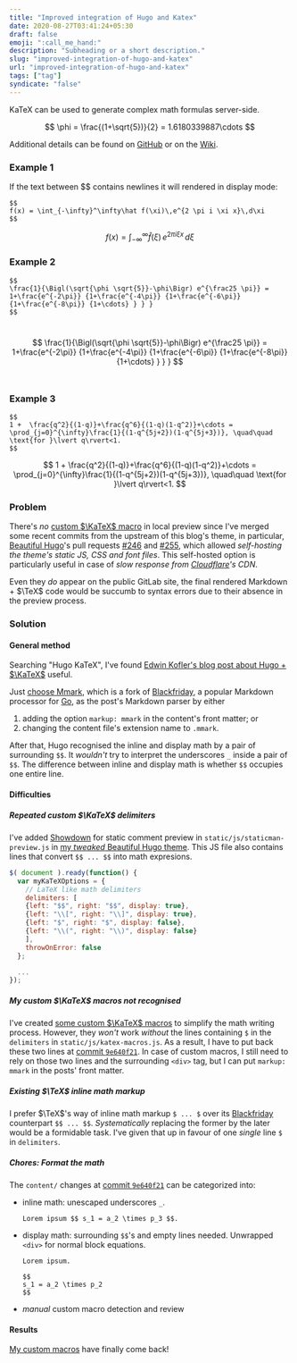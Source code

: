 ```yaml
---
title: "Improved integration of Hugo and Katex"
date: 2020-08-27T03:41:24+05:30
draft: false
emoji: ":call_me_hand:"
description: "Subheading or a short description."
slug: "improved-integration-of-hugo-and-katex"
url: "improved-integration-of-hugo-and-katex"
tags: ["tag"]
syndicate: "false"
---
```

KaTeX can be used to generate complex math formulas server-side. 

$$
\phi = \frac{(1+\sqrt{5})}{2} = 1.6180339887\cdots
$$

Additional details can be found on [GitHub](https://github.com/Khan/KaTeX) or on the [Wiki](http://tiddlywiki.com/plugins/tiddlywiki/katex/).
<!--more-->

### Example 1

If the text between $$ contains newlines it will rendered in display mode:
```
$$
f(x) = \int_{-\infty}^\infty\hat f(\xi)\,e^{2 \pi i \xi x}\,d\xi
$$
```
$$
f(x) = \int_{-\infty}^\infty\hat f(\xi)\,e^{2 \pi i \xi x}\,d\xi
$$


### Example 2
```
$$
\frac{1}{\Bigl(\sqrt{\phi \sqrt{5}}-\phi\Bigr) e^{\frac25 \pi}} = 1+\frac{e^{-2\pi}} {1+\frac{e^{-4\pi}} {1+\frac{e^{-6\pi}} {1+\frac{e^{-8\pi}} {1+\cdots} } } }
$$
```
​​$$
\frac{1}{\Bigl(\sqrt{\phi \sqrt{5}}-\phi\Bigr) e^{\frac25 \pi}} = 1+\frac{e^{-2\pi}} {1+\frac{e^{-4\pi}} {1+\frac{e^{-6\pi}} {1+\frac{e^{-8\pi}} {1+\cdots} } } }
$$
​​ 

### Example 3
```
$$
1 +  \frac{q^2}{(1-q)}+\frac{q^6}{(1-q)(1-q^2)}+\cdots = \prod_{j=0}^{\infty}\frac{1}{(1-q^{5j+2})(1-q^{5j+3})}, \quad\quad \text{for }\lvert q\rvert<1.
$$
```
$$
1 +  \frac{q^2}{(1-q)}+\frac{q^6}{(1-q)(1-q^2)}+\cdots = \prod_{j=0}^{\infty}\frac{1}{(1-q^{5j+2})(1-q^{5j+3})}, \quad\quad \text{for }\lvert q\rvert<1.
$$

### Problem

There's _no_ [custom $\KaTeX$ macro][1] in local preview since I've merged some
recent commits from the upstream of this blog's theme, in particular,
[Beautiful Hugo][8]'s pull requests [#246][9] and [#255][10], which allowed
_self-hosting the theme's static JS, CSS and font files_.  This self-hosted
option is particularly useful in case of _slow response from [Cloudflare][11]'s
CDN_.


Even they _do_ appear on the public GitLab site, the final rendered Markdown +
$\TeX$ code would be succumb to syntax errors due to their absence in the
preview process.

### Solution
#### General method

Searching "Hugo KaTeX", I've found
[Edwin Kofler's blog post about Hugo + $\KaTeX$][2] useful.

Just [choose Mmark][3], which is a fork of [Blackfriday][4], a popular Markdown
processor for [Go][5], as the post's Markdown parser by either

1. adding the option `markup: mmark` in the content's front matter; or
2. changing the content file's extension name to `.mmark`.

After that, Hugo recognised the inline and display math by a pair of surrounding
`$$`. It _wouldn't_ try to interpret the underscores `_` inside a pair of `$$`.
The difference between inline and display math is whether `$$` occupies one
entire line.

#### Difficulties
##### Repeated custom $\KaTeX$ delimiters

I've added [Showdown][6] for static comment preview in
`static/js/staticman-preview.js` in
[my _tweaked_ Beautiful Hugo theme][7].  This JS file also contains lines that
convert `$$ ... $$` into math expresions.

```js
$( document ).ready(function() {
  var myKaTeXOptions = {
    // LaTeX like math delimiters
    delimiters: [
    {left: "$$", right: "$$", display: true},
    {left: "\\[", right: "\\]", display: true},
    {left: "$", right: "$", display: false},
    {left: "\\(", right: "\\)", display: false}
    ],
    throwOnError: false
  };

  ...
});
```

##### My custom $\KaTeX$ macros _not_ recognised

I've created [some custom $\KaTeX$ macros][1] to simplify the math writing
process.  However, they _won't_ work _without_ the lines containing `$` in the
`delimiters` in `static/js/katex-macros.js`.  As a result, I have to put back
these two lines at [commit `9e640f21`][12].  In case of custom macros, I still
need to rely on those two lines and the surrounding `<div>` tag, but I can put
`markup: mmark` in the posts' front matter.

##### Existing $\TeX$ inline math markup

I prefer $\TeX$'s way of inline math markup `$ ... $` over its [Blackfriday][4]
counterpart `$$ ... $$`.  _Systematically_ replacing the former by the later
would be a formidable task.  I've given that up in favour of one _single_ line
`$` in `delimiters`.

##### Chores: Format the math

The `content/` changes at [commit `9e640f21`][12] can be categorized into:

- inline math: unescaped underscores `_`.

    ```
    Lorem ipsum $$ s_1 = a_2 \times p_3 $$.
    ```

- display math: surrounding `$$`'s and empty lines needed.  Unwrapped `<div>`
  for normal block equations.

    ```
    Lorem ipsum.

    $$
    s_1 = a_2 \times p_2
    $$
    ```

- _manual_ custom macro detection and review

#### Results

[My custom macros][1] have finally come back!


[1]: /post/2018-09-27-custom-katex-macros/
[2]: //eankeen.github.io/blog/render-latex-with-katex-in-hugo-blog/
[3]: //gohugo.io/content-management/formats/#use-mmark
[4]: //github.com/russross/blackfriday
[5]: //golang.org/
[6]: //demo.showdownjs.com/
[7]: //gitlab.com/VincentTam/beautifulhugo/
[8]: //github.com/halogenica/beautifulhugo/
[9]: //github.com/halogenica/beautifulhugo/pull/246
[10]: //github.com/halogenica/beautifulhugo/pull/255
[11]: //www.cloudflare.com/
[12]: //gitlab.com/VincentTam/vincenttam.gitlab.io/commit/9e640f21df6a7fa5724c52311d0751671e4a16db#794aa83d54c8ad0a76fb7f5b8a0b243c15940c33
